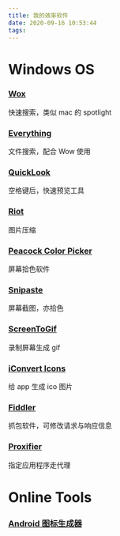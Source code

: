 ```yaml
---
title: 我的效率软件
date: 2020-09-16 10:53:44
tags:
---
```


# Windows OS

### [Wox](http://www.wox.one/)

快速搜索，类似 mac 的 spotlight

### [Everything](https://www.voidtools.com)

文件搜索，配合 Wow 使用

### [QuickLook](https://github.com/QL-Win/QuickLook)

空格键后，快速预览工具

### [Riot](https://riot-optimizer.com/)

图片压缩

### [Peacock Color Picker](https://peacock-color-picker.en.softonic.com/download)

屏幕拾色软件

### [Snipaste](https://www.snipaste.com/)

屏幕截图，亦拾色

### [ScreenToGif](https://www.screentogif.com/)

录制屏幕生成 gif

### [iConvert Icons](https://iconverticons.com/)

给 app 生成 ico 图片

### [Fiddler](https://www.telerik.com/fiddler)

抓包软件，可修改请求与响应信息

### [Proxifier](http://www.proxifier.com/)

指定应用程序走代理

# Online Tools

### [Android 图标生成器](http://androidasset.studio)
